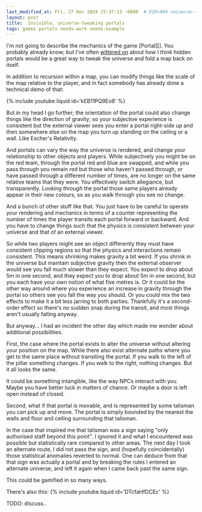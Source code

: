 ```yaml
---
last_modified_at: Fri, 27 Dec 2024 15:37:13 -0800  # 910c804 universe-tweaking-portal-link
layout: post
title:  Invisible, universe-tweaking portals
tags: games portals needs-work needs-example
---
```

I'm not going to describe the mechanics of the game [Portal][].  You
probably already know; but I've often [wittered on][tessellated
playfield] about how I think hidden portals would be a great way to
tweak the universe and fold a map back on itself.

In addition to recursion within a map, you can modify things like the
scale of the map relative to the player, and in fact somebody has
already done a technical demo of that:

{% include youtube.liquid id='kEB11PQ9Eo8' %}

But in my head I go further; the orientation of the portal could also
change things like the direction of gravity; so your subjective
experience is consistent but the external viewer sees you enter a portal
right-side up and then somewhere else on the map you turn up standing on
the ceiling or a wall.  Like Escher's Relativity.

And portals can vary the way the universe is rendered, and change your
relationship to other objects and players.  While subjectively you might
be on the red team, through the portal red and blue are swapped, and
while you pass through you remain red but those who haven't passed
through, or have passed through a different number of times, are no
longer on the same relative teams that they were.  You effectively
switch allegiance, but transparently.  Looking _through_ the portal
those same players already appear in their new colours, so as you walk
through you see no change.

And a bunch of other stuff like that.  You just have to be careful to
operate your rendering and mechanics in terms of a counter representing
the number of times the player transits each portal forward or backward.
And you have to change things such that the physics is consistent
between your universe and that of an external viewer.

So while two players might see an object differently they must have
consistent clipping regions so that the physics and interactions remain
consistent.  This means shrinking makes gravity a bit weird.  If you
shrink in the universe but maintain subjective gravity then the external
observer would see you fall much slower than they expect.  You expect to
drop about 5m in one second, and they expect you to drop about 5m in one
second, but you each have your own notion of what five metres is.  Or it
could be the other way around where you experience an increase in
gravity through the portal so others see you fall the way you should.
Or you could mix the two effects to make it a bit less jarring to both
parties.  Thankfully it's a second-order effect so there's no sudden
snap during the transit, and most things aren't usually falling anyway.

But anyway... I had an incident the other day which made me wonder about
additional possibilities.

First, the case where the portal exists to alter the universe without
altering your position on the map.  While there also exist alternate
paths where you get to the same place without transiting the portal.  If
you walk to the left of the pillar something changes.  If you walk to
the right, nothing changes.  But it all looks the same.

It could be something intangible, like the way NPCs interact with you.
Maybe you have better luck in matters of chance.  Or maybe a door is
left open instead of closed.

Second, what if that portal _is_ movable, and is represented by some
talisman you can pick up and move.  The portal is simply bounded by the
nearest the walls and floor and ceiling surrounding that talisman.

In the case that inspired me that talisman was a sign saying "only
authorised staff beyond this point".  I ignored it and what I
encountered was possible but statistically rare compared to other areas.
The next day I took an alternate route, I did not pass the sign, and
(hopefully coincidentally) those statistical anomalies reverted to
normal.  One can deduce from that that sign was actually a portal and by
breaking the rules I entered an alternate universe, and left it again
when I came back past the same sign.

This could be gamified in so many ways.

There's also this:
{% include youtube.liquid id='DTcfaHfDCEc' %}

TODO: discuss..


[tessellated playfield]: <https://www.halfbakery.com/idea/Tessellated_2c_20phase-shifted_20playfield>
